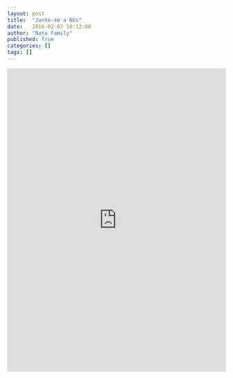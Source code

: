 ```yaml
---
layout: post
title:  "Junte-se a Nós"
date:   2016-02-03 10:12:00
author: "Nato Family"
published: True
categories: []
tags: []
---
```


<iframe width="100%" height="700" src="https://slate.adobe.com/cp/wX4sD/" frameborder="0" scrolling="yes" webkitallowfullscreen mozallowfullscreen allowfullscreen></iframe>
</br>
</br>

